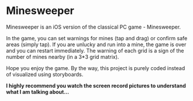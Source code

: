 # Minesweeper
Minesweeper is an iOS version of the classical PC game - Minesweeper.

In the game, you can set warnings for mines (tap and drag) or confirm safe areas (simply tap). If you are unlucky and run into a mine, the game is over and you can restart immediately. The warning of each grid is a sign of the number of mines nearby (in a 3*3 grid matrix).

Hope you enjoy the game. By the way, this project is purely coded instead of visualized using storyboards.

**I highly recommend you watch the screen record pictures to understand what I am talking about...**
